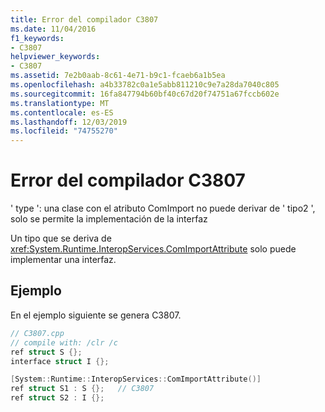 ```yaml
---
title: Error del compilador C3807
ms.date: 11/04/2016
f1_keywords:
- C3807
helpviewer_keywords:
- C3807
ms.assetid: 7e2b0aab-8c61-4e71-b9c1-fcaeb6a1b5ea
ms.openlocfilehash: a4b33782c0a1e5abb811210c9e7a28da7040c805
ms.sourcegitcommit: 16fa847794b60bf40c67d20f74751a67fccb602e
ms.translationtype: MT
ms.contentlocale: es-ES
ms.lasthandoff: 12/03/2019
ms.locfileid: "74755270"
---
```

# <a name="compiler-error-c3807"></a>Error del compilador C3807

' type ': una clase con el atributo ComImport no puede derivar de ' tipo2 ', solo se permite la implementación de la interfaz

Un tipo que se deriva de <xref:System.Runtime.InteropServices.ComImportAttribute> solo puede implementar una interfaz.

## <a name="example"></a>Ejemplo

En el ejemplo siguiente se genera C3807.

```cpp
// C3807.cpp
// compile with: /clr /c
ref struct S {};
interface struct I {};

[System::Runtime::InteropServices::ComImportAttribute()]
ref struct S1 : S {};   // C3807
ref struct S2 : I {};
```
